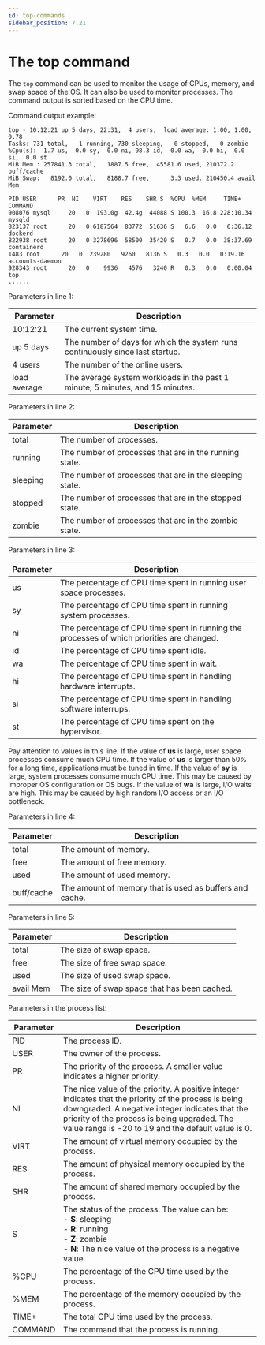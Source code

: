 ```yaml
---
id: top-commands
sidebar_position: 7.21
---
```


# The top command

The `top` command can be used to monitor the usage of CPUs, memory, and swap space of the OS. It can also be used to monitor processes. The command output is sorted based on the CPU time.

Command output example:
```shell
top - 10:12:21 up 5 days, 22:31,  4 users,  load average: 1.00, 1.00, 0.78
Tasks: 731 total,   1 running, 730 sleeping,   0 stopped,   0 zombie
%Cpu(s):  1.7 us,  0.0 sy,  0.0 ni, 98.3 id,  0.0 wa,  0.0 hi,  0.0 si,  0.0 st
MiB Mem : 257841.3 total,   1887.5 free,  45581.6 used, 210372.2 buff/cache
MiB Swap:   8192.0 total,   8188.7 free,      3.3 used. 210450.4 avail Mem 

PID USER      PR  NI    VIRT    RES    SHR S  %CPU  %MEM     TIME+ COMMAND                                                                                                                
908076 mysql     20   0  193.0g  42.4g  44088 S 100.3  16.8 228:10.34 mysqld                                                                                                                 
823137 root      20   0 6187564  83772  51636 S   6.6   0.0   6:36.12 dockerd                                                                                                                
822938 root      20   0 3278696  58500  35420 S   0.7   0.0  38:37.69 containerd                                                                                                             
1483 root      20   0  239280   9260   8136 S   0.3   0.0   0:19.16 accounts-daemon                                                                                                        
928343 root      20   0    9936   4576   3240 R   0.3   0.0   0:00.04 top                                                                                                                    
......
```
Parameters in line 1:

| **Parameter** | **Description** |
| --- | --- |
| 10:12:21 | The current system time. |
| up 5 days | The number of days for which the system runs continuously since last startup. |
| 4 users | The number of the online users. |
| load average | The average system workloads in the past 1 minute, 5 minutes, and 15 minutes. |


Parameters in line 2:

| **Parameter** | **Description** |
| --- | --- |
| total | The number of processes. |
| running | The number of processes that are in the running state. |
| sleeping | The number of processes that are in the sleeping state. |
| stopped | The number of processes that are in the stopped state. |
| zombie | The number of processes that are in the zombie state. |

Parameters in line 3:

| **Parameter** | **Description** |
| --- | --- |
| us | The percentage of CPU time spent in running user space processes. |
| sy | The percentage of CPU time spent in running system processes. |
| ni | The percentage of CPU time spent in running the processes of which priorities are changed. |
| id | The percentage of CPU time spent idle. |
| wa | The percentage of CPU time spent in wait. |
| hi | The percentage of CPU time spent in handling hardware interrupts. |
| si | The percentage of CPU time spent in handling software interrups. |
| st | The percentage of CPU time spent on the hypervisor. |

Pay attention to values in this line. If the value of **us** is large, user space processes consume much CPU time. If the value of **us** is larger than 50% for a long time, applications must be tuned in time. If the value of **sy** is large, system processes consume much CPU time. This may be caused by improper OS configuration or OS bugs. If the value of **wa** is large, I/O waits are high. This may be caused by high random I/O access or an I/O bottleneck.

Parameters in line 4:

| **Parameter** | **Description** |
| --- | --- |
| total | The amount of memory. |
| free | The amount of free memory. |
| used | The amount of used memory. |
| buff/cache | The amount of memory that is used as buffers and cache. |

Parameters in line 5:

| **Parameter** | **Description** |
| --- | --- |
| total | The size of swap space. |
| free | The size of free swap space. |
| used | The size of used swap space. |
| avail Mem | The size of swap space that has been cached. |

Parameters in the process list:

| **Parameter** | **Description** |
| --- | --- |
| PID | The process ID. |
| USER | The owner of the process. |
| PR | The priority of the process. A smaller value indicates a higher priority. |
| NI | The nice value of the priority. A positive integer indicates that the priority of the process is being downgraded. A negative integer indicates that the priority of the process is being upgraded. The value range is -20 to 19 and the default value is 0. |
| VIRT | The amount of virtual memory occupied by the process. |
| RES | The amount of physical memory occupied by the process. |
| SHR | The amount of shared memory occupied by the process. |
| S | The status of the process. The value can be:<br />- **S**: sleeping<br />- **R**: running<br />- **Z**: zombie<br />- **N**: The nice value of the process is a negative value.<br /> |
| %CPU | The percentage of the CPU time used by the process. |
| %MEM | The percentage of the memory occupied by the process. |
| TIME+ | The total CPU time used by the process. |
| COMMAND | The command that the process is running. |